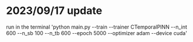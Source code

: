 # 2023/09/17 update
 run in the terminal 'python main.py --train --trainer CTemporalPINN --n_int 600 --n_sb 100 --n_tb 600 --epoch 5000 --optimizer adam --device cuda'


